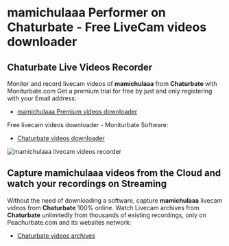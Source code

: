 # mamichulaaa Performer on Chaturbate - Free LiveCam videos downloader

## Chaturbate Live Videos Recorder

Monitor and record livecam videos of **mamichulaaa** from **Chaturbate** with Moniturbate.com
Get a premium trial for free by just and only registering with your Email address:
* [mamichulaaa Premium videos downloader](https://moniturbate.com/request-demo-licence-key.html)

Free livecam videos downloader - Moniturbate Software:
* [Chaturbate videos downloader](https://moniturbate.com/moniturbate-download-software.html)

![mamichulaaa livecam videos recorder](https://peachurnet.com/templates/moniturbate-software.png)


## Capture mamichulaaa videos from the Cloud and watch your recordings on Streaming

Without the need of downloading a software, capture **mamichulaaa** livecam videos from **Chaturbate** 100% online.
Watch Livecam archives from **Chaturbate** unlimitedly from thousands of existing recordings, only on Peachurbate.com and its websites network:
* [Chaturbate videos archives](https://peachurnet.com/)